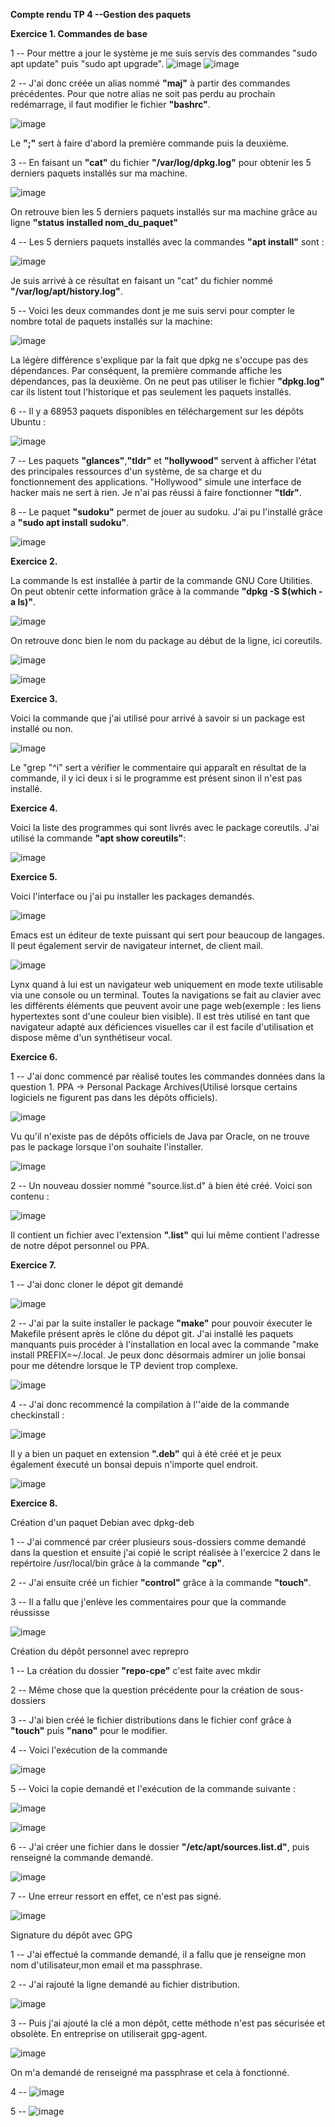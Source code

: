 **Compte rendu TP 4 --Gestion des paquets**

**Exercice 1. Commandes de base**

1 -- Pour mettre a jour le système je me suis servis des commandes "sudo apt update" puis "sudo apt upgrade".
![image](https://user-images.githubusercontent.com/104362418/192204814-3eb2a78d-8b09-4fff-8891-76c723410413.png)
![image](https://user-images.githubusercontent.com/104362418/192205618-30d0941c-f5d8-4ee7-ab51-c73038a0e845.png)

2 -- J'ai donc créée un alias nommé **"maj"** à partir des commandes précédentes. Pour que notre alias ne soit pas perdu au prochain redémarrage, il faut modifier le fichier **"bashrc"**.

![image](https://user-images.githubusercontent.com/104362418/192207272-4a793944-8389-4f5c-a234-9e510bc81cc5.png)

Le **";"** sert à faire d'abord la première commande puis la deuxième.

3 -- En faisant un **"cat"** du fichier **"/var/log/dpkg.log"** pour obtenir les 5 derniers paquets installés sur ma machine.

![image](https://user-images.githubusercontent.com/104362418/192208194-0c6ebe9b-0d53-41fb-9d2f-e6f2ed4bac9b.png)

On retrouve bien les 5 derniers paquets installés sur ma machine grâce au ligne **"status installed nom_du_paquet"**

4 -- Les 5 derniers paquets installés avec la commandes **"apt install"** sont : 

![image](https://user-images.githubusercontent.com/104362418/192210064-f0905357-0a99-4fba-a02b-1249edbd7777.png)

Je suis arrivé à ce résultat en faisant un "cat" du fichier nommé **"/var/log/apt/history.log"**.

5 -- Voici les deux commandes dont je me suis servi pour compter le nombre total de paquets installés sur la machine:

![image](https://user-images.githubusercontent.com/104362418/192212088-c7a09872-2f6a-4bbc-a8a5-18a2a79fc58a.png)

La légère différence s'explique par la fait que dpkg ne s'occupe pas des dépendances. Par conséquent, la première commande affiche les dépendances, pas la deuxième. On ne peut pas utiliser le fichier **"dpkg.log"** car ils listent tout l'historique et pas seulement les paquets installés.

6 -- Il y a 68953 paquets disponibles en téléchargement sur les dépôts Ubuntu :

![image](https://user-images.githubusercontent.com/104362418/192219065-1c421b56-5e94-4996-a25d-c55f15440c3b.png)

7 -- Les paquets **"glances"**,**"tldr"** et **"hollywood"** servent à afficher l'état des principales ressources d'un système, de sa charge et du fonctionnement des applications. "Hollywood" simule une interface de hacker mais ne sert à rien. Je n'ai pas réussi à faire fonctionner **"tldr"**.

8 -- Le paquet **"sudoku"** permet de jouer au sudoku. J'ai pu l'installé grâce a **"sudo apt install sudoku"**.

![image](https://user-images.githubusercontent.com/104362418/192221478-48546e9d-69ed-4a8c-8837-43de406dcf63.png)

**Exercice 2.**

La commande ls est installée à partir de la commande GNU Core Utilities. On peut obtenir cette information grâce à la commande **"dpkg -S $(which -a ls)"**.

![image](https://user-images.githubusercontent.com/104362418/192242675-be5090ca-61e8-4569-918b-616b49f56871.png)

On retrouve donc bien le nom du package au début de la ligne, ici coreutils.

![image](https://user-images.githubusercontent.com/104362418/192245919-d1ad43d8-b4a3-4827-877c-d8482f6cbba2.png)

![image](https://user-images.githubusercontent.com/104362418/192243696-ee2ec8bc-adf0-40ab-86ee-c3a609b0a643.png)

**Exercice 3.**

Voici la commande que j'ai utilisé pour arrivé à savoir si un package est installé ou non.

![image](https://user-images.githubusercontent.com/104362418/192952729-1f92fd08-78dc-4e47-b1e2-7a73dad057a6.png)

Le "grep "^i" sert a vérifier le commentaire qui apparaît en résultat de la commande, il y ici deux i si le programme est présent sinon il n'est pas installé.

**Exercice 4.**

Voici la liste des programmes qui sont livrés avec le package coreutils. 
J'ai utilisé la commande **"apt show coreutils"**:

![image](https://user-images.githubusercontent.com/104362418/192953482-850fa3d9-4d6b-441b-bc79-f18bf76663f9.png)

**Exercice 5.**

Voici l'interface ou j'ai pu installer les packages demandés.

![image](https://user-images.githubusercontent.com/104362418/192954637-d2c7218b-301e-4b76-bf28-b5e3da3c8079.png)

Emacs est un éditeur de texte puissant qui sert pour beaucoup de langages. Il peut également servir de navigateur internet, de client mail.

![image](https://user-images.githubusercontent.com/104362418/192722341-d64689f7-9dff-4f5b-a02a-8aa7f9119642.png)

Lynx quand à lui est un navigateur web uniquement en mode texte utilisable via une console ou un terminal. Toutes la navigations se fait au clavier avec les différents éléments que peuvent avoir une page web(exemple : les liens hypertextes sont d'une couleur bien visible). Il est très utilisé en tant que navigateur adapté aux déficiences visuelles car il est facile d'utilisation et dispose même d'un synthétiseur vocal.

**Exercice 6.**

1 -- J'ai donc commencé par réalisé toutes les commandes données dans la question 1. PPA -> Personal Package Archives(Utilisé lorsque certains logiciels ne figurent pas dans les dépôts officiels).

![image](https://user-images.githubusercontent.com/104362418/192724431-91b84d9c-c48e-4a8e-bfa2-05e7a1d65e23.png)

Vu qu'il n'existe pas de dépôts officiels de Java par Oracle, on ne trouve pas le package lorsque l'on souhaite l'installer.

![image](https://user-images.githubusercontent.com/104362418/192724751-b88d1086-af19-4732-aebe-d6c6d900a302.png)

2 -- Un nouveau dossier nommé "source.list.d" à bien été créé. 
     Voici son contenu : 

![image](https://user-images.githubusercontent.com/104362418/192725332-58f274d8-ce8d-4258-a525-cb5431080d37.png)

Il contient un fichier avec l'extension **".list"** qui lui même contient l'adresse de notre dépot personnel ou PPA.

**Exercice 7.**

1 -- J'ai donc cloner le dépot git demandé

![image](https://user-images.githubusercontent.com/104362418/192726110-1e062991-033c-4567-9296-6a38d790e4f5.png)

2 -- J'ai par la suite installer le package **"make"** pour pouvoir éxecuter le Makefile présent après le clône du dépot git. J'ai installé les paquets manquants puis procéder à l'installation en local avec la commande "make install PREFIX=~/.local. Je peux donc désormais admirer un jolie bonsai pour me détendre lorsque le TP devient trop complexe.

![image](https://user-images.githubusercontent.com/104362418/192730316-4ade22e5-f6a7-4d9e-b896-63aa382c7c67.png)

4 -- J'ai donc recommencé la compilation à l''aide de la commande checkinstall :

![image](https://user-images.githubusercontent.com/104362418/192732530-1e4db842-6612-4f15-9d71-94ee08f67605.png)

Il y a bien un paquet en extension **".deb"** qui à été créé et je peux également éxecuté un bonsai depuis n'importe quel endroit.

![image](https://user-images.githubusercontent.com/104362418/192732947-4de278d4-9d3e-4965-92f6-ece636a1cf89.png)

**Exercice 8.**

Création d'un paquet Debian avec dpkg-deb

1 -- J'ai commencé par créer plusieurs sous-dossiers comme demandé dans la question et ensuite j'ai copié le script réalisée à l'exercice 2 dans le repértoire /usr/local/bin grâce à la commande **"cp"**.

2 -- J'ai ensuite créé un fichier **"control"** grâce à la commande **"touch"**.

3 -- Il a fallu que j'enlève les commentaires pour que la commande réussisse

![image](https://user-images.githubusercontent.com/104362418/192963904-a2772dff-d192-4bbf-9995-952ca0e03482.png)

Création du dépôt personnel avec reprepro

1 -- La création du dossier **"repo-cpe"** c'est faite avec mkdir

2 -- Même chose que la question précédente pour la création de sous-dossiers

3 -- J'ai bien créé le fichier distributions dans le fichier conf grâce à **"touch"** puis **"nano"** pour le modifier.

4 -- Voici l'exécution de la commande

![image](https://user-images.githubusercontent.com/104362418/192966707-c8333ecb-09ac-42fc-ac74-d184b9ff813a.png)

5 -- Voici la copie demandé et l'exécution de la commande suivante :

![image](https://user-images.githubusercontent.com/104362418/192982208-3850aa1c-be83-46a9-b404-f6b7a25fe689.png)

![image](https://user-images.githubusercontent.com/104362418/192982277-f0915c7a-178b-4fa6-9857-bc6d2f99cc8f.png)

6 -- J'ai créer une fichier dans le dossier **"/etc/apt/sources.list.d"**, puis renseigné la commande demandé.

![image](https://user-images.githubusercontent.com/104362418/192983285-8bfa2273-3203-4906-838d-ecd6c3e4515e.png)

7 -- Une erreur ressort en effet, ce n'est pas signé.

![image](https://user-images.githubusercontent.com/104362418/192983949-9aa3b6d1-1716-4f05-88e4-5a38637f0f3f.png)

Signature du dépôt avec GPG

1 -- J'ai effectué la commande demandé, il a fallu que je renseigne mon nom d'utilisateur,mon email et ma passphrase.

2 -- J'ai rajouté la ligne demandé au fichier distribution. 

![image](https://user-images.githubusercontent.com/104362418/192986110-55d3325f-3004-4bea-964f-19d4e371c71a.png)

3 -- Puis j'ai ajouté la clé a mon dépôt, cette méthode n'est pas sécurisée et obsolète. En entreprise on utiliserait gpg-agent.

![image](https://user-images.githubusercontent.com/104362418/192986561-e8cb679f-cc08-4ac4-ab5f-100ee7931d35.png)

On m'a demandé de renseigné ma passphrase et cela à fonctionné.

4 -- 
![image](https://user-images.githubusercontent.com/104362418/192987810-30de862f-275f-4688-b1b8-a63a4fa02060.png)

5 -- 
![image](https://user-images.githubusercontent.com/104362418/192988032-717c5a11-212e-4531-bece-eac5038d997c.png)



